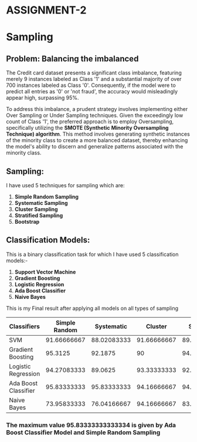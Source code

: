 # ASSIGNMENT-2
# Sampling
## Problem: Balancing the imbalanced
The Credit card dataset presents a significant class imbalance, featuring merely 9 instances labeled as Class '1' and a substantial majority of over 700 instances labeled as Class '0'. Consequently, if the model were to predict all entries as '0' or 'not fraud', the accuracy would misleadingly appear high, surpassing 95%.

To address this imbalance, a prudent strategy involves implementing either Over Sampling or Under Sampling techniques. Given the exceedingly low count of Class '1', the preferred approach is to employ Oversampling, specifically utilizing the **SMOTE (Synthetic Minority Oversampling Technique) algorithm**. This method involves generating synthetic instances of the minority class to create a more balanced dataset, thereby enhancing the model's ability to discern and generalize patterns associated with the minority class.

## Sampling:
I have used 5 techniques for sampling which are:
1. **Simple Random Sampling**
2. **Systematic Sampling**
3. **Cluster Sampling**
4. **Stratified Sampling**
5. **Bootstrap**

## Classification Models:
This is a binary classification task for which I have used 5 classification models:-
1. **Support Vector Machine**
2. **Gradient Boosting**
3. **Logistic Regression**
4. **Ada Boost Classifier**
5. **Naive Bayes**

This is my Final result after applying all models on all types of sampling

| Classifiers          | Simple Random | Systematic  | Cluster     | Stratified  | Bootstrap   |
|----------------------|---------------|-------------|-------------|-------------|-------------|
| SVM                  | 91.66666667   | 88.02083333 | 91.66666667 | 89.58333333 | 91.14583333 |
| Gradient Boosting    | 95.3125       | 92.1875     | 90          | 94.79166667 | 92.70833333 |
| Logistic Regression  | 94.27083333   | 89.0625     | 93.33333333 | 92.1875     | 91.66666667 |
| Ada Boost Classifier | 95.83333333   | 95.83333333 | 94.16666667 | 94.79166667 | 91.14583333 |
| Naive Bayes          | 73.95833333   | 76.04166667 | 94.16666667 | 83.33333333 | 84.89583333 |
### The maximum value 95.83333333333334 is given by Ada Boost Classifier Model and  Simple Random  Sampling








